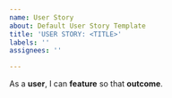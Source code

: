 ```yaml
---
name: User Story
about: Default User Story Template
title: 'USER STORY: <TITLE>'
labels: ''
assignees: ''

---
```


As a **user**, I can **feature** so that **outcome**.
